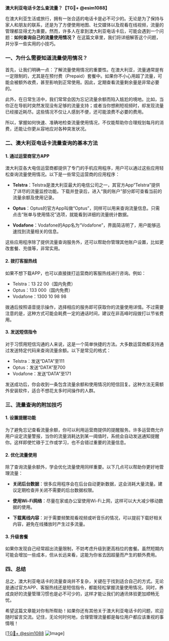 **澳大利亚电话卡怎么查流量？【TG💪+ @esim1088】**

在澳大利亚生活或旅行，拥有一张合适的电话卡是必不可少的。无论是为了保持与家人和朋友的联系，还是为了方便使用地图、社交媒体以及观看在线视频，流量的管理都显得尤为重要。然而，许多人在拿到澳大利亚电话卡后，可能会遇到一个问题：**如何查询自己的流量使用情况？** 在这篇文章里，我们将详细解答这个问题，并分享一些实用的小技巧。

### 一、为什么需要知道流量使用情况？

首先，让我们明确一点：了解流量使用情况的重要性。在澳大利亚，流量通常是有一定限制的，尤其是在预付费（Prepaid）套餐中。如果你不小心用超了流量，可能会被额外收费，甚至影响到正常使用。因此，定期查看流量剩余量是非常必要的。

此外，在日常生活中，我们常常会因为忘记流量余额而陷入尴尬的境地。比如，当你正在导航时突然发现没有足够的流量支持；或者当你想刷短视频时，却发现流量已经接近耗尽。这些情况不仅让人感到不便，还可能浪费不必要的费用。

所以，掌握如何快速、准确地检查流量使用情况，不仅能帮助你合理规划每月的消费，还能让你更从容地应对各种突发状况。

### 二、澳大利亚电话卡流量查询的基本方法

#### 1. **通过运营商官方APP**
澳大利亚各大电信运营商都提供了专门的手机应用程序，用户可以通过这些应用轻松查询流量使用情况。以下是一些常见运营商的应用程序：

- **Telstra**：Telstra是澳大利亚最大的电信公司之一，其官方App“Telstra”提供了详尽的流量监控功能。下载并登录后，进入“我的账户”部分即可查看当前的流量余额及使用记录。
  
- **Optus**：Optus的官方App叫做“Optus”，同样可以用来查询流量信息。只需点击“账单与使用情况”选项，就能看到详细的流量统计数据。

- **Vodafone**：Vodafone的App名为“Vodafone”，界面简洁明了，用户能够迅速找到流量相关的信息。

这些应用程序除了提供流量查询服务外，还可以帮助你管理其他账户设置，比如更改套餐、充值等，非常实用。

#### 2. **拨打客服热线**
如果不想下载APP，也可以直接拨打运营商的客服热线进行咨询。例如：

- Telstra：13 22 00（国内免费）
- Optus：133 000（国内免费）
- Vodafone：1300 10 98 98

拨通后按照语音提示操作，选择相应的服务即可获取你的流量使用详情。不过需要注意的是，这种方式可能会耗费一定的通话时间，建议在非高峰时段拨打以节省费用。

#### 3. **发送短信指令**
对于习惯用短信沟通的人来说，这是一个简单快捷的方法。大多数运营商都支持通过发送特定代码来查询流量余额。以下是常见的格式：

- Telstra：发送“DATA”至111
- Optus：发送“DATA”至700
- Vodafone：发送“DATA”至171

发送成功后，你会收到一条包含流量余额和使用情况的短信回复。这种方法无需额外安装软件，适合不想花太多时间操作的人群。

### 三、流量查询的附加技巧

#### 1. **设置提醒功能**
为了避免忘记查看流量余额，你可以利用运营商提供的提醒服务。许多运营商允许用户设定流量警报，当你的流量消耗达到某一阈值时，系统会自动发送通知提醒你。这样即使忙碌于工作或学习，也不会错过重要的流量信息。

#### 2. **优化流量使用**
除了查询流量余额外，学会优化流量使用同样重要。以下几点可以帮助你更好地管理流量：

- **关闭后台数据**：很多应用程序会在后台自动更新数据，这会消耗大量流量。建议定期检查并关闭不需要的后台数据权限。
  
- **使用Wi-Fi网络**：尽量在家或办公室使用Wi-Fi上网，这样可以大大减少移动数据的使用。

- **下载离线内容**：对于需要频繁观看视频或听音乐的情况，可以提前下载好相关内容，避免在线播放时产生过多流量。

#### 3. **升级套餐**
如果你发现自己经常超出流量限制，不妨考虑升级到更高档位的套餐。虽然短期内可能会增加一些成本，但从长远来看，这能为你省去因超量而产生的额外费用。

### 四、总结

总之，澳大利亚电话卡的流量查询并不复杂，关键在于找到适合自己的方式。无论是通过官方APP、客服热线还是短信指令，都能轻松掌握流量使用情况。同时，养成良好的流量管理习惯也是必不可少的，这样才能让我们的通讯体验更加顺畅无忧。

希望这篇文章能对你有所帮助！如果你还有其他关于澳大利亚电话卡的问题，欢迎随时留言交流。记住，无论何时何地，合理管理流量都是每位用户都应该重视的事情哦！

[[TG💪+ @esim1088](https://t.me/s/esim1088) ![Image](https://i.postimg.cc/4NQfJmqS/Snipaste-2025-05-13-00-14-12.png)]